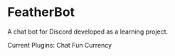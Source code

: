 # FeatherBot
A chat bot for Discord developed as a learning project.

Current Plugins: Chat Fun Currency
